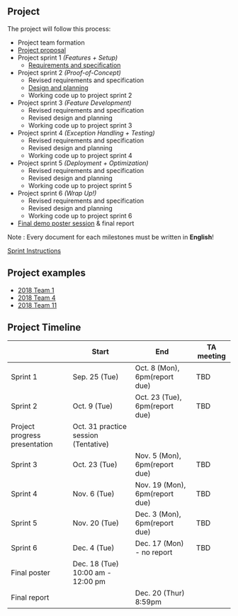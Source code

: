 ## Project

The project will follow this process:

- Project team formation
- [Project proposal](projectproposal.md)
- Project sprint 1 _(Features + Setup)_
	- [Requirements and specification](project-requirements-and-specification.md)
- Project sprint 2 _(Proof-of-Concept)_
	- Revised requirements and specification
	- [Design and planning](design-and-planning.md)
	- Working code up to project sprint 2
- Project sprint 3 _(Feature Development)_
	- Revised requirements and specification
	- Revised design and planning
	- Working code up to project sprint 3
- Project sprint 4 _(Exception Handling + Testing)_
	- Revised requirements and specification
	- Revised design and planning
	- Working code up to project sprint 4
- Project sprint 5 _(Deployment + Optimization)_
	- Revised requirements and specification
	- Revised design and planning
	- Working code up to project sprint 5
- Project sprint 6 _(Wrap Up!)_
	- Revised requirements and specification
	- Revised design and planning
	- Working code up to project sprint 6
- [Final demo poster session](postersession.md) & final report

Note : Every document for each milestones must be written in **English**!

[Sprint Instructions](sprint-instructions.md) 

## Project examples
- [2018 Team 1](https://github.com/swsnu/swpp18-team1) 
- [2018 Team 4](https://github.com/swsnu/swpp18-team4) 
- [2018 Team 11](https://github.com/swsnu/swpp18-team11) 

## Project Timeline
| | Start | End | TA meeting |
|-|-------|-----|------------|
| Sprint 1 | Sep. 25 (Tue)| Oct. 8 (Mon), 6pm(report due) | TBD |
| Sprint 2 | Oct. 9 (Tue)| Oct. 23 (Tue), 6pm(report due) | TBD |
| Project progress presentation | Oct. 31 practice session (Tentative) | | | 
| Sprint 3 | Oct. 23 (Tue)| Nov. 5 (Mon), 6pm(report due) | TBD |
| Sprint 4 | Nov. 6 (Tue)| Nov. 19 (Mon), 6pm(report due) | TBD |
| Sprint 5 | Nov. 20 (Tue)| Dec. 3 (Mon), 6pm(report due) | TBD |
| Sprint 6 | Dec. 4 (Tue)| Dec. 17 (Mon) - no report | TBD |
| Final poster | Dec. 18 (Tue) 10:00 am - 12:00 pm  | | | 
| Final report |  | Dec. 20 (Thur) 8:59pm | | 
